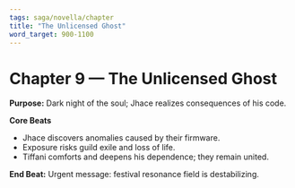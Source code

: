```yaml
---
tags: saga/novella/chapter
title: "The Unlicensed Ghost"
word_target: 900-1100
---
```


# Chapter 9 — The Unlicensed Ghost

**Purpose:** Dark night of the soul; Jhace realizes consequences of his code.

**Core Beats**
- Jhace discovers anomalies caused by their firmware.
- Exposure risks guild exile and loss of life.
- Tiffani comforts and deepens his dependence; they remain united.

**End Beat:** Urgent message: festival resonance field is destabilizing.
